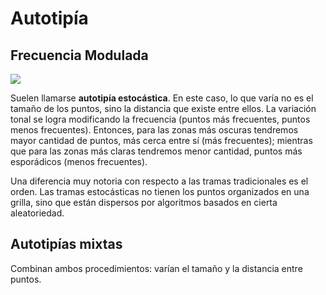 # Autotipía


## Frecuencia Modulada

![](http://tecnologiagrafica1.files.wordpress.com/2012/11/fm-screen-gradient.png)

Suelen llamarse **autotipía estocástica**. En este caso, lo que varía no es el tamaño de los puntos, sino la distancia que existe entre ellos. La variación tonal se logra modificando la frecuencia (puntos más frecuentes, puntos menos frecuentes). Entonces, para las zonas más oscuras tendremos mayor cantidad de puntos, más cerca entre sí (más frecuentes); mientras que para las zonas más claras tendremos menor cantidad, puntos más esporádicos (menos frecuentes).

Una diferencia muy notoria con respecto a las tramas tradicionales es el orden. Las tramas estocásticas no tienen los puntos organizados en una grilla, sino que están dispersos por algoritmos basados en cierta aleatoriedad.

## Autotipías mixtas

Combinan ambos procedimientos: varían el tamaño y la distancia entre puntos.
